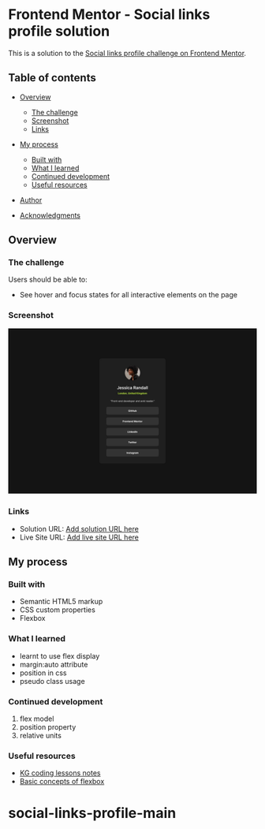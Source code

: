 # Frontend Mentor - Social links profile solution

This is a solution to the [Social links profile challenge on Frontend Mentor](https://www.frontendmentor.io/challenges/social-links-profile-UG32l9m6dQ). 

## Table of contents

- [Overview](#overview)
  - [The challenge](#the-challenge)
  - [Screenshot](#screenshot)
  - [Links](#links)
- [My process](#my-process)
  - [Built with](#built-with)
  - [What I learned](#what-i-learned)
  - [Continued development](#continued-development)
  - [Useful resources](#useful-resources)
  
- [Author](#author)
- [Acknowledgments](#acknowledgments)


## Overview

### The challenge

Users should be able to:

- See hover and focus states for all interactive elements on the page

### Screenshot

![](./design/destkop-design.jpg)

### Links

- Solution URL: [Add solution URL here](https://github.com/yellowgram1543/social-links-profile-main)
- Live Site URL: [Add live site URL here](https://socialpagelink.netlify.app/)

## My process

### Built with

- Semantic HTML5 markup
- CSS custom properties
- Flexbox

### What I learned

- learnt to use flex display
- margin:auto attribute
- position in css
- pseudo class usage


### Continued development

1. flex model
2. position property
3. relative units


### Useful resources

- [KG coding lessons notes](https://kg-coding-with-prashant-sir.github.io/CSS_Complete_YouTube/CSS%20Notes.pdf)
- [Basic concepts of flexbox](https://developer.mozilla.org/en-US/docs/Web/CSS/CSS_flexible_box_layout/Basic_concepts_of_flexbox)


# social-links-profile-main
